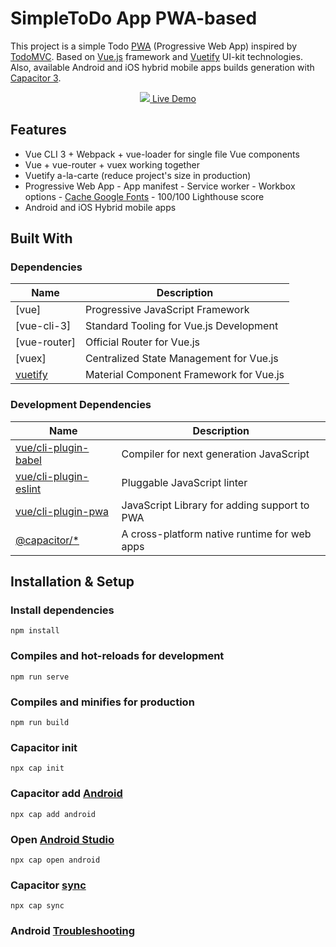 # SimpleToDo App PWA-based

This project is a simple Todo [PWA] (Progressive Web App) inspired by [TodoMVC]. Based on [Vue.js] framework and [Vuetify] UI-kit technologies.
Also, available Android and iOS hybrid mobile apps builds generation with [Capacitor 3].

[capacitor 3]: https://capacitorjs.com/docs/v3
[pwa]: https://developers.google.com/web/progressive-web-apps
[todomvc]: http://todomvc.com
[vue.js]: https://vuejs.org
[vuetify]: https://vuetifyjs.com

<p align="center">
  <a href="https://mayoujin.github.io/" target="_blank" rel="noopener">
    <img src="https://vuetifytodo.davidgaroro.es/github/app.png">
    Live Demo
  </a>
</p>

## Features

- Vue CLI 3 + Webpack + vue-loader for single file Vue components
- Vue + vue-router + vuex working together
- Vuetify a-la-carte (reduce project's size in production)
- Progressive Web App - App manifest - Service worker - Workbox options - [Cache Google Fonts] - 100/100 Lighthouse score
- Android and iOS Hybrid mobile apps

[cache google fonts]: https://developers.google.com/web/tools/workbox/guides/common-recipes#google_fonts

## Built With

### Dependencies

| Name         | Description                               |
| ------------ | ----------------------------------------  |
| [vue]        | Progressive JavaScript Framework          |
| [vue-cli-3]  | Standard Tooling for Vue.js Development   |
| [vue-router] | Official Router for Vue.js                |
| [vuex]       | Centralized State Management for Vue.js   |
| [vuetify]    | ️Material Component Framework for Vue.js  |

### Development Dependencies

| Name                    | Description                                  |
| ----------------------- | -------------------------------------------- |
| [vue/cli-plugin-babel]  | Compiler for next generation JavaScript      |
| [vue/cli-plugin-eslint] | Pluggable JavaScript linter                  |
| [vue/cli-plugin-pwa]    | JavaScript Library for adding support to PWA |
| [@capacitor/*]          | A cross-platform native runtime for web apps |

[vue/cli-plugin-babel]: https://github.com/vuejs/vue-cli/tree/dev/packages/%40vue/cli-plugin-babel
[vue/cli-plugin-eslint]: https://github.com/vuejs/vue-cli/tree/dev/packages/%40vue/cli-plugin-eslint
[vue/cli-plugin-pwa]: https://github.com/vuejs/vue-cli/tree/dev/packages/%40vue/cli-plugin-pwa
[@capacitor/*]: https://github.com/ionic-team/capacitor

## Installation & Setup

### Install dependencies

```
npm install
```

### Compiles and hot-reloads for development

```
npm run serve
```

### Compiles and minifies for production

```
npm run build
```

### Capacitor init

```
npx cap init
```

### Capacitor add [Android](https://capacitorjs.com/docs/v3/android)

```
npx cap add android
```

### Open [Android Studio](https://capacitorjs.com/docs/v3/getting-started/environment-setup#android-development)

```
npx cap open android
```

### Capacitor [sync](https://capacitorjs.com/docs/v3/cli/sync)

```
npx cap sync
```

### Android [Troubleshooting](https://capacitorjs.com/docs/v3/android/troubleshooting)


